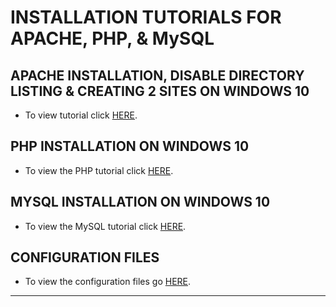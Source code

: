 # INSTALLATION TUTORIALS FOR APACHE, PHP, & MySQL  

  
## APACHE INSTALLATION, DISABLE DIRECTORY LISTING & CREATING 2 SITES ON WINDOWS 10
- To view tutorial click [HERE](/APACHE).
## PHP INSTALLATION ON WINDOWS 10
- To view the PHP tutorial click [HERE](/PHP).
## MYSQL INSTALLATION ON WINDOWS 10
- To view the MySQL tutorial click [HERE](/MYSQL).
## CONFIGURATION FILES
- To view the configuration files go [HERE](/apacheConfigFiles).
---


 
 
 
 
